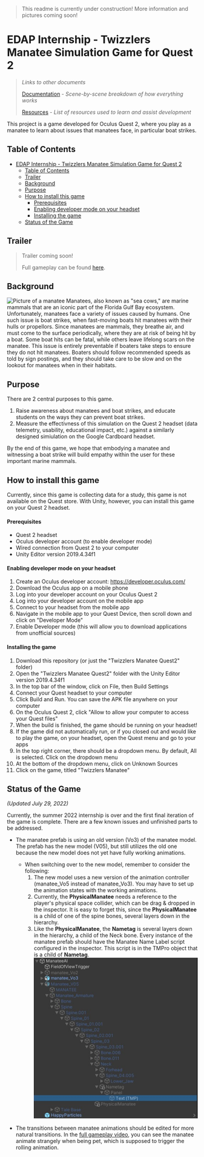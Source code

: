 > This readme is currently under construction! More information and pictures coming soon!
# EDAP Internship - Twizzlers Manatee Simulation Game for Quest 2
 
> *Links to other documents*
>
> [Documentation](/documentation.md) - *Scene-by-scene breakdown of how everything works*
>
> [Resources](/resources.md) - *List of resources used to learn and assist development*

This project is a game developed for Oculus Quest 2, where you play as a manatee to learn about issues that manatees face, in particular boat strikes.

## Table of Contents
- [EDAP Internship - Twizzlers Manatee Simulation Game for Quest 2](#edap-internship---twizzlers-manatee-simulation-game-for-quest-2)
  - [Table of Contents](#table-of-contents)
  - [Trailer](#trailer)
  - [Background](#background)
  - [Purpose](#purpose)
  - [How to install this game](#how-to-install-this-game)
      - [Prerequisites](#prerequisites)
      - [Enabling developer mode on your headset](#enabling-developer-mode-on-your-headset)
      - [Installing the game](#installing-the-game)
  - [Status of the Game](#status-of-the-game)

## Trailer
> Trailer coming soon!
> 
> Full gameplay can be found [here](https://youtu.be/SXgbvRPEm6U).

## Background
![Picture of a manatee](/Twizzlers%20Manatee%20Quest2/Assets/Sprites/manatee-1600.jpg)
Manatees, also known as "sea cows," are marine mammals that are an iconic part of the Florida Gulf Bay ecosystem. Unfortunately, manatees face a variety of issues caused by humans. One such issue is boat strikes, when fast-moving boats hit manatees with their hulls or propellors. Since manatees are mammals, they breathe air, and must come to the surface periodically, where they are at risk of being hit by a boat. Some boat hits can be fatal, while others leave lifelong scars on the manatee. This issue is entirely preventable if boaters take steps to ensure they do not hit manatees. Boaters should follow recommended speeds as told by sign postings, and they should take care to be slow and on the lookout for manatees when in their habitats.

## Purpose
There are 2 central purposes to this game.
1. Raise awareness about manatees and boat strikes, and educate students on the ways they can prevent boat strikes.
2. Measure the effectivness of this simulation on the Quest 2 headset (data telemetry, usability, educational impact, etc.) against a similarly designed simiulation on the Google Cardboard headset.

By the end of this game, we hope that embodying a manatee and witnessing a boat strike will build empathy within the user for these important marine mammals.

## How to install this game
Currently, since this game is collecting data for a study, this game is not available on the Quest store. With Unity, however, you can install this game on your Quest 2 headset.

#### Prerequisites
- Quest 2 headset
- Oculus developer account (to enable developer mode)
- Wired connection from Quest 2 to your computer
- Unity Editor version 2019.4.34f1

#### Enabling developer mode on your headset
1. Create an Oculus developer account: https://developer.oculus.com/
2. Download the Oculus app on a mobile phone
3. Log into your developer account on your Oculus Quest 2
4. Log into your developer account on the mobile app
5. Connect to your headset from the mobile app
6. Navigate in the mobile app to your Quest Device, then scroll down and click on "Developer Mode"
7. Enable Developer mode (this will allow you to download applications from unofficial sources)

#### Installing the game
1. Download this repository (or just the "Twizzlers Manatee Quest2" folder)
2. Open the "Twizzlers Manatee Quest2" folder with the Unity Editor version 2019.4.34f1
3. In the top bar of the window, click on File, then Build Settings
4. Connect your Quest headset to your computer
5. Click Build and Run. You can save the APK file anywhere on your computer
6. On the Oculus Quest 2, click "Allow to allow your computer to access your Quest files"
7. When the build is finished, the game should be running on your headset!
8. If the game did not automatically run, or if you closed out and would like to play the game, on your headset, open the Quest menu and go to your apps
9. In the top right corner, there should be a dropdown menu. By default, All is selected. Click on the dropdown menu
10. At the bottom of the dropdown menu, click on Unknown Sources
11. Click on the game, titled "Twizzlers Manatee"


## Status of the Game
*(Updated July 29, 2022)*

Currently, the summer 2022 internship is over and the first final iteration of the game is complete. There are a few known issues and unfinished parts to be addressed.
- The manatee prefab is using an old version (Vo3) of the manatee model. The prefab has the new model (V05), but still utilizes the old one because the new model does not yet have fully working animations.
  - When switching over to the new model, remember to consider the following:
    1. The new model uses a new version of the animation controller (manatee_Vo5 instead of manatee_Vo3). You may have to set up the animation states with the working animations.
    2. Currently, the **PhysicalManatee** needs a reference to the player's physical space collider, which can be drag & dropped in the inspector. It is easy to forget this, since the **PhysicalManatee** is a child of one of the spine bones, several layers down in the hierarchy.
    3. Like the **PhysicalManatee**, the **Nametag** is several layers down in the hierarchy, a child of the Neck bone. Every instance of the manatee prefab should have the Manatee Name Label script configured in the inspector. This script is in the TMPro object that is a child of **Nametag**.
    ![Image of the Nametag's text location in the manatee prefab hierarchy](/Documentation%20Resources/Manatee%20Hierarchy.jpg)

- The transitions between manatee animations should be edited for more natural transitions. In the [full gameplay video](https://youtu.be/SXgbvRPEm6U?t=120), you can see the manatee animate strangely when being pet, which is supposed to trigger the rolling animation.
